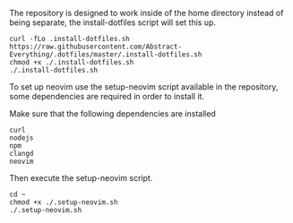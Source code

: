 The repository is designed to work inside of the home directory instead of being separate, the install-dotfiles script will set this up.

```
curl -fLo .install-dotfiles.sh https://raw.githubusercontent.com/Abstract-Everything/.dotfiles/master/.install-dotfiles.sh
chmod +x ./.install-dotfiles.sh
./.install-dotfiles.sh
```

To set up neovim use the setup-neovim script available in the repository, some dependencies are required in order to install it.

Make sure that the following dependencies are installed
```
curl
nodejs
npm
clangd
neovim
```

Then execute the setup-neovim script.
```
cd ~
chmod +x ./.setup-neovim.sh
./.setup-neovim.sh
```
